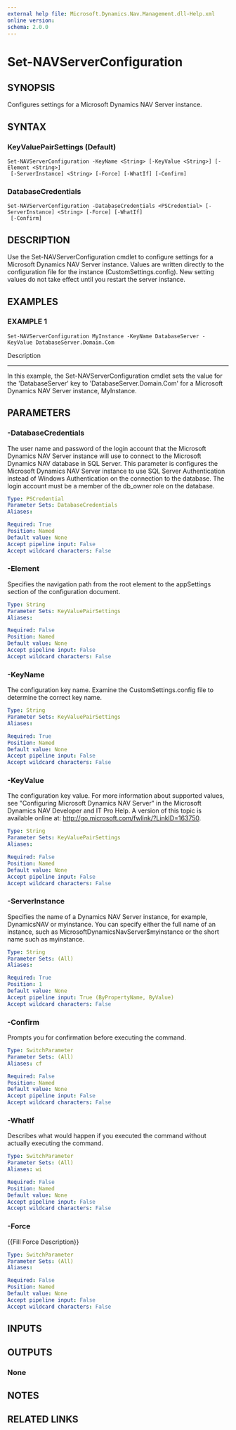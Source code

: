 ```yaml
---
external help file: Microsoft.Dynamics.Nav.Management.dll-Help.xml
online version: 
schema: 2.0.0
---
```


# Set-NAVServerConfiguration

## SYNOPSIS
Configures settings for a Microsoft Dynamics NAV Server instance.

## SYNTAX

### KeyValuePairSettings (Default)
```
Set-NAVServerConfiguration -KeyName <String> [-KeyValue <String>] [-Element <String>]
 [-ServerInstance] <String> [-Force] [-WhatIf] [-Confirm]
```

### DatabaseCredentials
```
Set-NAVServerConfiguration -DatabaseCredentials <PSCredential> [-ServerInstance] <String> [-Force] [-WhatIf]
 [-Confirm]
```

## DESCRIPTION
Use the Set-NAVServerConfiguration cmdlet to configure settings for a Microsoft Dynamics NAV Server instance.
Values are written directly to the configuration file for the instance (CustomSettings.config).
New setting values do not take effect until you restart the server instance.

## EXAMPLES

### EXAMPLE 1
```
Set-NAVServerConfiguration MyInstance -KeyName DatabaseServer -KeyValue DatabaseServer.Domain.Com
```

Description

-----------

In this example, the Set-NAVServerConfiguration cmdlet sets the value for the 'DatabaseServer' key to 'DatabaseServer.Domain.Com' for a Microsoft Dynamics NAV Server instance, MyInstance.

## PARAMETERS

### -DatabaseCredentials
The user name and password of the login account that the Microsoft Dynamics NAV Server instance will use to connect to the Microsoft Dynamics NAV database in SQL Server.
This parameter is configures the Microsoft Dynamics NAV Server instance to use SQL Server Authentication instead of Windows Authentication on the connection to the database.
The login account must be a member of the db_owner role on the database.

```yaml
Type: PSCredential
Parameter Sets: DatabaseCredentials
Aliases: 

Required: True
Position: Named
Default value: None
Accept pipeline input: False
Accept wildcard characters: False
```

### -Element
Specifies the navigation path from the root element to the appSettings section of the configuration document.

```yaml
Type: String
Parameter Sets: KeyValuePairSettings
Aliases: 

Required: False
Position: Named
Default value: None
Accept pipeline input: False
Accept wildcard characters: False
```

### -KeyName
The configuration key name.
Examine the CustomSettings.config file to determine the correct key name.

```yaml
Type: String
Parameter Sets: KeyValuePairSettings
Aliases: 

Required: True
Position: Named
Default value: None
Accept pipeline input: False
Accept wildcard characters: False
```

### -KeyValue
The configuration key value.
For more information about supported values, see "Configuring Microsoft Dynamics NAV Server" in the Microsoft Dynamics NAV Developer and IT Pro Help.
A version of this topic is available online at: http://go.microsoft.com/fwlink/?LinkID=163750.

```yaml
Type: String
Parameter Sets: KeyValuePairSettings
Aliases: 

Required: False
Position: Named
Default value: None
Accept pipeline input: False
Accept wildcard characters: False
```

### -ServerInstance
Specifies the name of a Dynamics NAV Server instance, for example, DynamicsNAV or myinstance.
You can specify either the full name of an instance, such as MicrosoftDynamicsNavServer$myinstance or the short name such as myinstance.

```yaml
Type: String
Parameter Sets: (All)
Aliases: 

Required: True
Position: 1
Default value: None
Accept pipeline input: True (ByPropertyName, ByValue)
Accept wildcard characters: False
```

### -Confirm
Prompts you for confirmation before executing the command.

```yaml
Type: SwitchParameter
Parameter Sets: (All)
Aliases: cf

Required: False
Position: Named
Default value: None
Accept pipeline input: False
Accept wildcard characters: False
```

### -WhatIf
Describes what would happen if you executed the command without actually executing the command.

```yaml
Type: SwitchParameter
Parameter Sets: (All)
Aliases: wi

Required: False
Position: Named
Default value: None
Accept pipeline input: False
Accept wildcard characters: False
```

### -Force
{{Fill Force Description}}

```yaml
Type: SwitchParameter
Parameter Sets: (All)
Aliases: 

Required: False
Position: Named
Default value: None
Accept pipeline input: False
Accept wildcard characters: False
```

## INPUTS

## OUTPUTS

### None

## NOTES
## RELATED LINKS

